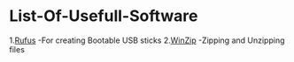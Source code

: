 # List-Of-Usefull-Software

1.[Rufus](https://rufus.ie/en/)       -For creating Bootable USB sticks
2.[WinZip](https://www.winzip.com/)   -Zipping and Unzipping files
